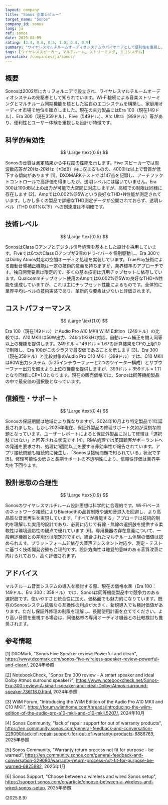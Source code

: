 ```yaml
---
layout: company
title: "Sonos 企業レビュー"
target_name: "Sonos"
company_id: sonos
lang: ja
ref: sonos
date: 2025-08-09
rating: [3.4, 0.6, 0.5, 1.0, 0.4, 0.9]
summary: "ワイヤレスマルチルームオーディオシステムのパイオニアとして便利性を重視し、現在の価格では同等機能製品中で競争力を持つ"
tags: [ワイヤレススピーカー, マルチルーム, ストリーミング, エコシステム]
permalink: /companies/ja/sonos/
---
```


## 概要

Sonosは2002年にカリフォルニアで設立され、ワイヤレスマルチルームオーディオシステムの先駆者として知られています。Wi-Fi接続による音楽ストリーミングとマルチルーム同期機能を核とした独自のエコシステムを構築し、家庭用オーディオ市場で地位を確立しました。現在の主力製品にはEra 100（現在149ドル）、Era 300（現在359ドル）、Five（549ドル）、Arc Ultra（999ドル）等があり、便利性とユーザー体験を重視した設計が特徴です。

## 科学的有効性

$$ \Large \text{0.6} $$

Sonosの音質は測定結果から中程度の性能を示します。Five スピーカーでは周波数応答が20Hz-20kHz（±3dB）内に収まるものの、4000Hz以上で音質が低下する傾向があります [1]。DXOMARKテストでは147点を記録し、アーチファクトコントロールで高評価を得ましたが、透明レベルには届いていません。Era 300は100dB以上の出力が可能で大空間に対応しますが、高域での制限は同様に存在します [2]。Ampでは0.002%@5Wという良好なTHD+N性能が測定されています。しかし多くの製品で詳細なTHD測定データが公開されておらず、透明レベル（THD 0.01%以下）への到達度は不明確です。

## 技術レベル

$$ \Large \text{0.5} $$

SonosはClass Dアンプとデジタル信号処理を基本とした設計を採用しています。Fiveでは6つのClass Dアンプが6個のドライバーを個別駆動し、Era 300ではDolby Atmos対応の空間オーディオ処理を実装しています。TruePlay技術による自動音響補正機能は一定の技術的意義を持ちますが、業界標準のアプローチです。独自開発要素は限定的で、多くの基本技術は汎用チップセットに依存しています。Qualcommチップセット使用のAmpでは0.002%@5Wの良好なTHD+N性能を達成していますが、これは主にチップセット性能によるものです。全体的に業界平均レベルの技術実装であり、革新的な要素は少ないと評価されます。

## コストパフォーマンス

$$ \Large \text{1.0} $$

Era 100（現在149ドル）とAudio Pro A10 MKII WiiM Edition（249ドル）の比較では、A10 MKII は50W出力、24bit/192kHz対応、自動ルーム補正を備え同等以上の機能を提供します。249ドル ÷ 149ドル = 1.67の計算結果をCPの上限1.0で制限し、Era 100がこのクラスで最安価であることを示します [3]。Era 300（現在359ドル）と比較対象のAudio Pro C10 MKII（399ドル）では、C10 MKIIは80W出力システム（5.25インチウーファーと2つのツイーター構成）とサブウーファー出力を備えより上位の機能を提供しますが、399ドル ÷ 359ドル = 1.11となり同様にCP=1.0となります。現在の販売価格では、Sonosは同等機能製品の中で最安価の選択肢となっています。

## 信頼性・サポート

$$ \Large \text{0.4} $$

Sonosの保証期間は地域により異なりますが、2024年10月より特定製品で1年延長されました。しかし2025年現在、保証外製品の修理サポート欠如が深刻な問題となっています。ユーザーレポートによると保証外製品に対して修理は「選択肢ではない」と回答される状況です [4]。RMA処理では英国顧客がポーランドへの発送を要求され、処理に1週間以上を要する非効率性が報告されています。アプリ接続問題も継続的に発生し、「Sonosは接続問題で知られている」状況です [5]。修理可能性の低さと長期サポートの不透明性により、信頼性評価は業界平均を下回ります。

## 設計思想の合理性

$$ \Large \text{0.9} $$

Sonosのワイヤレスマルチルーム設計思想は科学的に合理的です。Wi-Fiベースのネットワーク接続によりBluetoothの品質制限や通知音混入を回避し、より高品質な音楽再生を実現しています。「すべてが機能する」アプローチは技術的制約を理解した実用的設計であり、必要に応じて有線・無線の選択肢を提供する柔軟性は環境適応性の観点で優れています [6]。専用機器の存在意義について、一般用途機器との差別化は限定的ですが、統合されたマルチルーム体験の価値は認められます。プラットフォーム非依存の音声アシスタント対応や、測定・テストに基づく技術開発姿勢も合理的です。設計方向性は聴覚的意味のある音質改善に向けられており、高く評価されます。

## アドバイス

マルチルーム音楽システムの導入を検討する際、現在の価格水準（Era 100：149ドル、Era 300：359ドル）では、Sonosは同等機能製品中で競争力のある選択肢です。使いやすさと統合性に加え、価格面でも魅力的になりています。既存のSonosシステム拡張なら互換性の利点が大きく、新規導入でも検討価値があります。ただし保証外修理の制限を理解し、長期使用計画を立ててください。より高い音質を重視する場合は、同価格帯の専用オーディオ機器との比較検討も推奨されます。

## 参考情報

[1] DXOMark, "Sonos Five Speaker review: Powerful and clean", https://www.dxomark.com/sonos-five-wireless-speaker-review-powerful-and-clean/, 2024年参照

[2] NotebookCheck, "Sonos Era 300 review - A smart speaker and ideal Dolby Atmos surround speaker?", https://www.notebookcheck.net/Sonos-Era-300-review-A-smart-speaker-and-ideal-Dolby-Atmos-surround-speaker.736118.0.html, 2024年参照

[3] WiiM Forum, "Introducing the WiiM Edition of the Audio Pro A10 MKII and C10 MKII", https://forum.wiimhome.com/threads/introducing-the-wiim-edition-of-the-audio-pro-a10-mkii-and-c10-mkii.5207/, 2024年10月

[4] Sonos Community, "lack of repair support for out of warranty products", https://en.community.sonos.com/general-feedback-and-conversation-229090/lack-of-repair-support-for-out-of-warranty-products-6886769, 2025年参照

[5] Sonos Community, "Warranty return process not fit for purpose - be warned", https://en.community.sonos.com/general-feedback-and-conversation-229090/warranty-return-process-not-fit-for-purpose-be-warned-6925882, 2025年1月

[6] Sonos Support, "Choose between a wireless and wired Sonos setup", https://support.sonos.com/en/article/choose-between-a-wireless-and-wired-sonos-setup, 2025年参照

(2025.8.9)